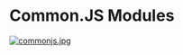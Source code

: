 # Common.JS Modules

[![commonjs.jpg][1]][2]

  [1]: http://i.imgur.com/fxJcqCJ.jpg
  [2]: http://wiki.commonjs.org/wiki/CommonJS "Common.JS wiki home"
